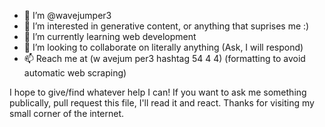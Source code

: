 - 👋 I’m @wavejumper3
- 👀 I’m interested in generative content, or anything that suprises me :)
- 🌱 I’m currently learning web development
- 💞️ I’m looking to collaborate on literally anything (Ask, I will respond)
- 📫 Reach me at (w avejum per3 hashtag 54 4 4) (formatting to avoid automatic web scraping)

I hope to give/find whatever help I can! If you want to ask me something publically, pull request this file, I'll read it and react.
Thanks for visiting my small corner of the internet.
